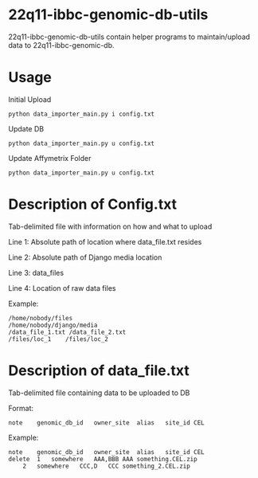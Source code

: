 # 22q11-ibbc-genomic-db-utils

22q11-ibbc-genomic-db-utils contain helper programs to maintain/upload data to 22q11-ibbc-genomic-db.

# Usage

Initial Upload

    python data_importer_main.py i config.txt

Update DB

    python data_importer_main.py u config.txt

Update Affymetrix Folder

    python data_importer_main.py u config.txt

# Description of Config.txt

Tab-delimited file with information on how and what to upload

Line 1: Absolute path of location where data_file.txt resides

Line 2: Absolute path of Django media location

Line 3: data_files

Line 4: Location of raw data files

Example:

    /home/nobody/files
    /home/nobody/django/media
    /data_file_1.txt /data_file_2.txt
    /files/loc_1    /files/loc_2

# Description of data_file.txt

Tab-delimited file containing data to be uploaded to DB

Format:

    note    genomic_db_id	owner_site	alias	site_id	CEL

Example:

    note	genomic_db_id	owner_site	alias	site_id	CEL
    delete	1	somewhere	AAA,BBB	AAA	something.CEL.zip
    	2	somewhere	CCC,D	CCC	something_2.CEL.zip